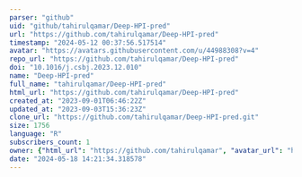 ```yaml
---
parser: "github"
uid: "github/tahirulqamar/Deep-HPI-pred"
url: "https://github.com/tahirulqamar/Deep-HPI-pred"
timestamp: "2024-05-12 00:37:56.517514"
avatar: "https://avatars.githubusercontent.com/u/44988308?v=4"
repo_url: "https://github.com/tahirulqamar/Deep-HPI-pred"
doi: "10.1016/j.csbj.2023.12.010"
name: "Deep-HPI-pred"
full_name: "tahirulqamar/Deep-HPI-pred"
html_url: "https://github.com/tahirulqamar/Deep-HPI-pred"
created_at: "2023-09-01T06:46:22Z"
updated_at: "2023-09-03T15:36:23Z"
clone_url: "https://github.com/tahirulqamar/Deep-HPI-pred.git"
size: 1756
language: "R"
subscribers_count: 1
owner: {"html_url": "https://github.com/tahirulqamar", "avatar_url": "https://avatars.githubusercontent.com/u/44988308?v=4", "login": "tahirulqamar", "type": "User"}
date: "2024-05-18 14:21:34.318578"
---
```

